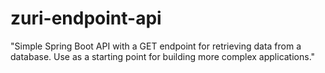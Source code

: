 # zuri-endpoint-api
"Simple Spring Boot API with a GET endpoint for retrieving data from a database. Use as a starting point for building more complex applications."
